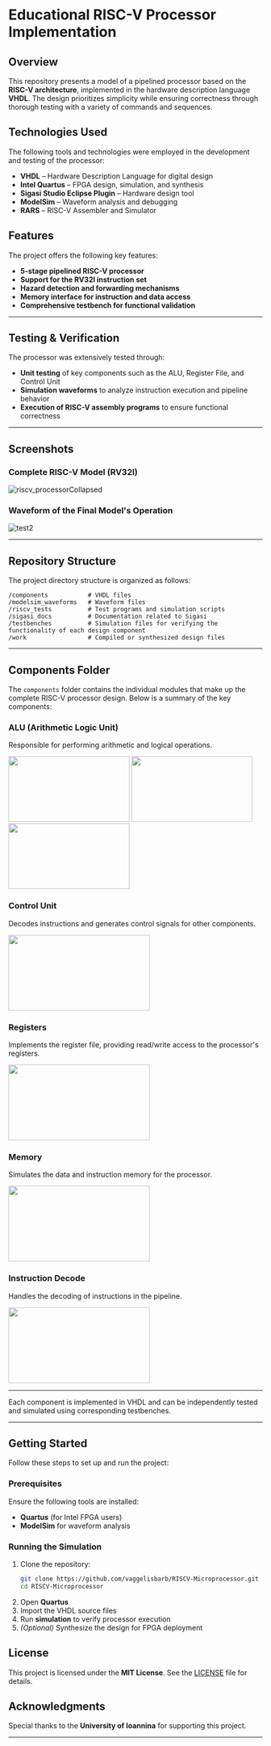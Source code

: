 # Educational RISC-V Processor Implementation  

## Overview  
This repository presents a model of a pipelined processor based on the **RISC-V architecture**, implemented in the hardware description language **VHDL**. The design prioritizes simplicity while ensuring correctness through thorough testing with a variety of commands and sequences.

## Technologies Used  
The following tools and technologies were employed in the development and testing of the processor:

- **VHDL** – Hardware Description Language for digital design  
- **Intel Quartus** – FPGA design, simulation, and synthesis  
- **Sigasi Studio Eclipse Plugin** – Hardware design tool  
- **ModelSim** – Waveform analysis and debugging  
- **RARS** – RISC-V Assembler and Simulator  

## Features  
The project offers the following key features:

- **5-stage pipelined RISC-V processor**  
- **Support for the RV32I instruction set**  
- **Hazard detection and forwarding mechanisms**  
- **Memory interface for instruction and data access**  
- **Comprehensive testbench for functional validation**  

---

## Testing & Verification  
The processor was extensively tested through:

- **Unit testing** of key components such as the ALU, Register File, and Control Unit  
- **Simulation waveforms** to analyze instruction execution and pipeline behavior  
- **Execution of RISC-V assembly programs** to ensure functional correctness  

---

## Screenshots  

### Complete RISC-V Model (RV32I)  
![riscv_processorCollapsed](https://github.com/user-attachments/assets/639215f8-6ce8-4b68-a552-2734b2b7a43d)

### Waveform of the Final Model's Operation  
![test2](https://github.com/user-attachments/assets/fcbdbaac-c437-4d6d-ac0b-569198e8c105)

---

## Repository Structure  
The project directory structure is organized as follows:
```
/components           # VHDL files
/modelsim_waveforms   # Waveform files
/riscv_tests          # Test programs and simulation scripts  
/sigasi_docs          # Documentation related to Sigasi
/testbenches          # Simulation files for verifying the functionality of each design component
/work                 # Compiled or synthesized design files
```


---

## Components Folder  

The `components` folder contains the individual modules that make up the complete RISC-V processor design. Below is a summary of the key components:

### **ALU (Arithmetic Logic Unit)**  
Responsible for performing arithmetic and logical operations.

<img src="https://github.com/user-attachments/assets/8d2a670f-ffe9-4a88-b754-60d9738e7cbb" width="240" height="130"/>  
<img src="https://github.com/user-attachments/assets/f7bd47fe-4e58-4832-816f-ef6602b34d97" width="240" height="130"/>  
<img src="https://github.com/user-attachments/assets/ad8299d1-5101-43ae-9850-c8504408eb76" width="240" height="130"/>

### **Control Unit**  
Decodes instructions and generates control signals for other components.

<img src="https://github.com/user-attachments/assets/ef2e9506-254c-450c-a30c-99c99e6a1314" width="280" height="150"/>

### **Registers**  
Implements the register file, providing read/write access to the processor's registers.

<img src="https://github.com/user-attachments/assets/8917de86-70fc-4ca8-aa76-5ddc21582d72" width="280" height="150"/>

### **Memory**  
Simulates the data and instruction memory for the processor.

<img src="https://github.com/user-attachments/assets/50ebc3e0-f160-4c1f-84aa-9290aa7c5a71" width="280" height="150"/>

### **Instruction Decode**  
Handles the decoding of instructions in the pipeline.

<img src="https://github.com/user-attachments/assets/69dc4108-1de2-4549-ac9b-2ace6a02df64" width="280" height="150"/>

---

Each component is implemented in VHDL and can be independently tested and simulated using corresponding testbenches.

---

## Getting Started  

Follow these steps to set up and run the project:

### Prerequisites  
Ensure the following tools are installed:  
- **Quartus** (for Intel FPGA users)  
- **ModelSim** for waveform analysis  

### Running the Simulation  
1. Clone the repository:  
   ```sh
   git clone https://github.com/vaggelisbarb/RISCV-Microprocessor.git
   cd RISCV-Microprocessor
   ```
2. Open **Quartus**  
3. Import the VHDL source files  
4. Run **simulation** to verify processor execution  
5. *(Optional)* Synthesize the design for FPGA deployment  

## License  
This project is licensed under the **MIT License**. See the [LICENSE](LICENSE) file for details.  

## Acknowledgments  
Special thanks to the **University of Ioannina** for supporting this project.  

---

